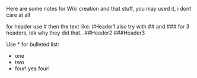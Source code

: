 Here are some notes for Wiki creation and that stuff, you may used it, i dont care at all

for header use # then the text like:
#Header1
also try with ## and ### for 3 headers, idk why they did that..
##Header2
###Header3

Use * for bulleted list:
* one
* two
* four! yea four!
